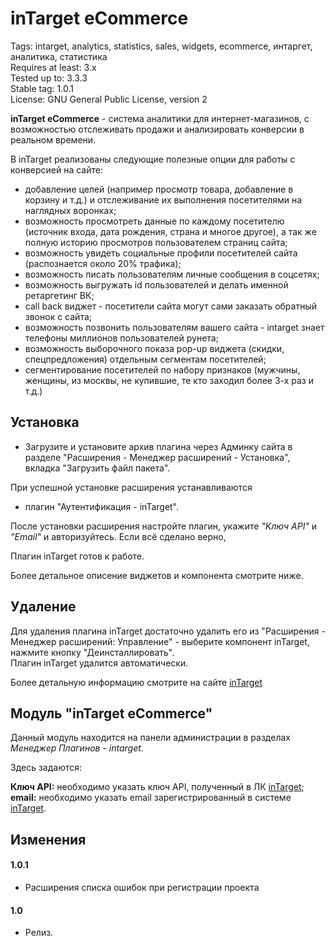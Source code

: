 # inTarget eCommerce

Tags: intarget, analytics, statistics, sales, widgets, ecommerce, интаргет, аналитика, статистика  
Requires at least: 3.x  
Tested up to: 3.3.3  
Stable tag: 1.0.1  
License: GNU General Public License, version 2  

**inTarget eCommerce** - система аналитики для интернет-магазинов, с возможностью отслеживать продажи и анализировать конверсии в реальном времени.

В inTarget реализованы следующие полезные опции для работы с конверсией на сайте:
 - добавление целей (например просмотр товара, добавление в корзину и т.д.) и отслеживание их выполнения посетителями на наглядных воронках;
 - возможность просмотреть данные по каждому посетителю (источник входа, дата рождения, страна и многое другое), а так же полную историю просмотров пользователем страниц сайта;
 - возможность увидеть социальные профили посетителей сайта (распознается около 20% трафика);
 - возможность писать пользователям личные сообщения в соцсетях;
 - возможность выгружать id пользователей и делать именной ретаргетинг ВК;
 - call back виджет - посетители сайта могут сами заказать обратный звонок с сайта;
 - возможность позвонить пользователям вашего сайта - intarget знает телефоны миллионов пользователей рунета;
 - возможность выборочного показа pop-up виджета (скидки, спецпредложения) отдельным сегментам посетителей;
 - сегментирование посетителей по набору признаков (мужчины, женщины, из москвы, не купившие, те кто заходил более 3-х раз и т.д.)

## Установка

- Загрузите и установите архив плагина через Админку сайта в разделе "Расширения - Менеджер расширений - Установка",
вкладка "Загрузить файл пакета".

При успешной установке расширения устанавливаются

 - плагин "Аутентификация - inTarget".

После установки расширения настройте плагин, укажите *"Ключ API"* и *"Email"* и авторизуйтесь.
Если всё сделано верно, 

Плагин inTarget готов к работе.

Более детальное описение виджетов и компонента смотрите ниже.


## Удаление

Для удаления плагина inTarget достаточно удалить его из "Расширения - Менеджер расширений: Управление" - выберите компонент inTarget, нажмите кнопку "Деинсталлировать".  
Плагин inTarget удалится автоматически.

Более детальную информацию смотрите на сайте [inTarget](https://intarget.ru)

## Модуль "inTarget eCommerce"

Данный модуль находится на панели администрации в разделах *Менеджер Плагинов - intarget*.

Здесь задаются:

**Ключ API:** необходимо указать ключ API, полученный в ЛК [inTarget](https://intarget.ru);
**email:** необходимо указать email зарегистрированный в системе [inTarget](https://intarget.ru).  

## Изменения
#### 1.0.1
 * Расширения списка ошибок при регистрации проекта

#### 1.0
 * Релиз.
